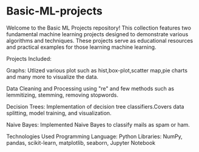 # Basic-ML-projects

Welcome to the Basic ML Projects repository! This collection features two fundamental machine learning projects designed to demonstrate various algorithms and techniques. These projects serve as educational resources and practical examples for those learning machine learning.

Projects Included:

Graphs: Utlized various plot such as hist,box-plot,scatter map,pie charts and many more to visualize the data.

Data Cleaning and Processing using "re" and few methods such as lemmitizing, stemming, removing stopwords. 

Decision Trees: Implementation of decision tree classifiers.Covers data splitting, model training, and visualization.

Naive Bayes: Implemented Naive Bayes to classify mails as spam or ham. 

Technologies Used
Programming Language: Python
Libraries: NumPy, pandas, scikit-learn, matplotlib, seaborn, Jupyter Notebook
